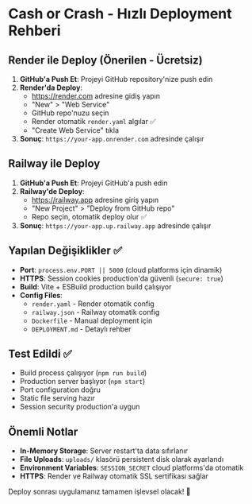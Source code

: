 # Cash or Crash - Hızlı Deployment Rehberi

## Render ile Deploy (Önerilen - Ücretsiz)

1. **GitHub'a Push Et**: Projeyi GitHub repository'nize push edin
2. **Render'da Deploy**: 
   - https://render.com adresine gidiş yapın
   - "New" > "Web Service" 
   - GitHub repo'nuzu seçin
   - Render otomatik `render.yaml` algılar ✅
   - "Create Web Service" tıkla
3. **Sonuç**: `https://your-app.onrender.com` adresinde çalışır

## Railway ile Deploy

1. **GitHub'a Push Et**: Projeyi GitHub'a push edin
2. **Railway'de Deploy**:
   - https://railway.app adresine giriş yapın
   - "New Project" > "Deploy from GitHub repo"
   - Repo seçin, otomatik deploy olur ✅
3. **Sonuç**: `https://your-app.up.railway.app` adresinde çalışır

## Yapılan Değişiklikler ✅

- **Port**: `process.env.PORT || 5000` (cloud platforms için dinamik)
- **HTTPS**: Session cookies production'da güvenli (`secure: true`)
- **Build**: Vite + ESBuild production build çalışıyor
- **Config Files**: 
  - `render.yaml` - Render otomatik config
  - `railway.json` - Railway otomatik config
  - `Dockerfile` - Manual deployment için
  - `DEPLOYMENT.md` - Detaylı rehber

## Test Edildi ✅

- Build process çalışıyor (`npm run build`)
- Production server başlıyor (`npm start`)
- Port configuration doğru
- Static file serving hazır
- Session security production'a uygun

## Önemli Notlar

- **In-Memory Storage**: Server restart'ta data sıfırlanır
- **File Uploads**: `uploads/` klasörü persistent disk olarak ayarlandı
- **Environment Variables**: `SESSION_SECRET` cloud platforms'da otomatik
- **HTTPS**: Render ve Railway otomatik SSL sertifikası sağlar

Deploy sonrası uygulamanız tamamen işlevsel olacak! 🚀